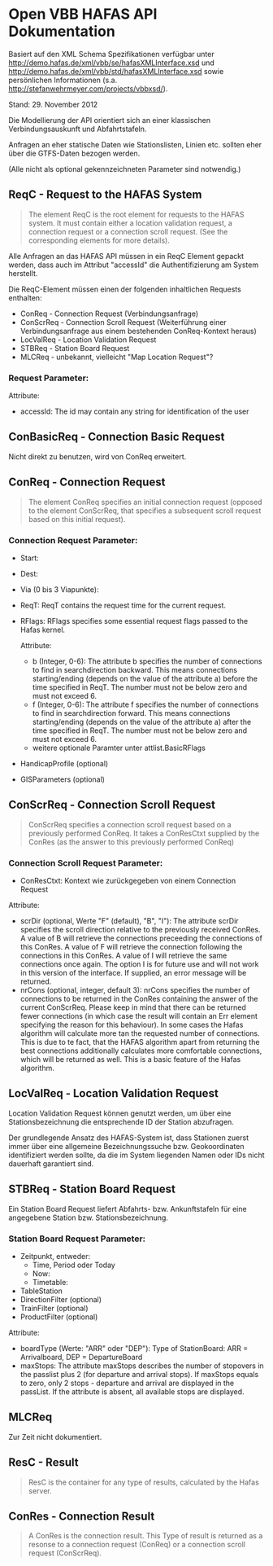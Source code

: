 # Open VBB HAFAS API Dokumentation

Basiert auf den XML Schema Spezifikationen verfügbar unter
http://demo.hafas.de/xml/vbb/se/hafasXMLInterface.xsd und
http://demo.hafas.de/xml/vbb/std/hafasXMLInterface.xsd sowie persönlichen
Informationen (s.a. http://stefanwehrmeyer.com/projects/vbbxsd/).

Stand: 29. November 2012

Die Modellierung der API orientiert sich an einer klassischen
Verbindungsauskunft und Abfahrtstafeln.

Anfragen an eher statische Daten wie Stationslisten, Linien etc. sollten eher
über die GTFS-Daten bezogen werden.

(Alle nicht als optional gekennzeichneten Parameter sind notwendig.)


## ReqC - Request to the HAFAS System

> The element ReqC is the root element for requests to the HAFAS
> system. It must contain either a location validation request,
> a connection request or a connection scroll request. (See the
> corresponding elements for more details).

Alle Anfragen an das HAFAS API müssen in ein ReqC Element gepackt werden, dass
auch im Attribut "accessId" die Authentifizierung am System herstellt.

Die ReqC-Element müssen einen der folgenden inhaltlichen Requests enthalten:

* ConReq - Connection Request (Verbindungsanfrage)
* ConScrReq - Connection Scroll Request (Weiterführung einer Verbindungsanfrage
  aus einem bestehenden ConReq-Kontext heraus)
* LocValReq - Location Validation Request 
* STBReq - Station Board Request
* MLCReq - unbekannt, vielleicht "Map Location Request"?


### Request Parameter:

Attribute:

- accessId: The id may contain any string for identification of the user



## ConBasicReq - Connection Basic Request

Nicht direkt zu benutzen, wird von ConReq erweitert.


## ConReq - Connection Request

> The element ConReq specifies an initial connection request (opposed to the
element ConScrReq, that specifies a subsequent scroll request based on this
initial request).

### Connection Request Parameter:

- Start: 
- Dest:
- Via (0 bis 3 Viapunkte): 

- ReqT: ReqT contains the request time for the current request.

- RFlags: RFlags specifies some essential request flags passed to the Hafas
  kernel.

  Attribute:
  - b (Integer, 0-6): The attribute b specifies the number of connections to
    find in searchdirection backward. This means connections starting/ending
    (depends on the value of the attribute a) before the time specified in ReqT.
    The number must not be below zero and must not exceed 6.
  - f (Integer, 0-6): The attribute f specifies the number of connections to
    find in searchdirection forward. This means connections starting/ending
    (depends on the value of the attribute a) after the time specified in ReqT.
    The number must not be below zero and must not exceed 6.
  - weitere optionale Paramter unter attlist.BasicRFlags

- HandicapProfile (optional)
- GISParameters (optional)



## ConScrReq - Connection Scroll Request

> ConScrReq specifies a connection scroll request based on a previously
performed ConReq. It takes a ConResCtxt supplied by the ConRes (as the answer to
this previously performed ConReq)

### Connection Scroll Request Parameter:

- ConResCtxt: Kontext wie zurückgegeben von einem Connection Request

Attribute:

- scrDir (optional, Werte "F" (default), "B", "I"): The attribute scrDir specifies the scroll
  direction relative to the previously received ConRes. A value of B will
  retrieve the connections preceeding the connections of this ConRes. A value of
  F will retrieve the connection following the connections in this ConRes. A
  value of I will retrieve the same connections once again. The option I is for
  future use and will not work in this version of the interface. If supplied, an
  error message will be returned.
- nrCons (optional, integer, default 3): nrCons specifies the number of
  connections to be returned in the ConRes containing the answer of the current
  ConScrReq. Please keep in mind that there can be returned fewer connections
  (in which case the result will contain an Err element specifying the reason
  for this behaviour). In some cases the Hafas algorithm will calculate more tan
  the requested number of connections. This is due to te fact, that the HAFAS
  algorithm apart from returning the best connections additionally calculates
  more comfortable connections, which will be returned as well. This is a basic
  feature of the Hafas algorithm.


## LocValReq - Location Validation Request

Location Validation Request können genutzt werden, um über eine
Stationsbezeichnung die entsprechende ID der Station abzufragen.

Der grundlegende Ansatz des HAFAS-System ist, dass Stationen zuerst immer über
eine allgemeine Bezeichnungssuche bzw. Geokoordinaten identifiziert werden
sollte, da die im System liegenden Namen oder IDs nicht dauerhaft garantiert
sind.


## STBReq - Station Board Request

Ein Station Board Request liefert Abfahrts- bzw. Ankunftstafeln für eine
angegebene Station bzw. Stationsbezeichnung.

### Station Board Request Parameter:

- Zeitpunkt, entweder:
  - Time, Period oder Today
  - Now: 
  - Timetable: 
- TableStation
- DirectionFilter (optional)
- TrainFilter (optional)
- ProductFilter (optional)
		
Attribute: 

- boardType (Werte: "ARR" oder "DEP"): Type of StationBoard: ARR = Arrivalboard, DEP = DepartureBoard
- maxStops: The attribute maxStops describes the number of stopovers in the
  passlist plus 2 (for departure and arrival stops). If maxStops equals to zero,
  only 2 stops - departure and arrival are displayed in the passList. If the
  attribute is absent, all available stops are displayed.


## MLCReq

Zur Zeit nicht dokumentiert.




## ResC - Result

> ResC is the container for any type of results, calculated by the Hafas server.


## ConRes - Connection Result

> A ConRes is the connection result. This Type of result is returned as a resonse to a connection request (ConReq) or a connection scroll request (ConScrReq).

